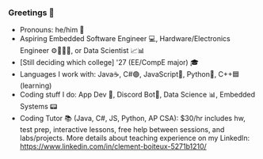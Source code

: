### Greetings 👋

- Pronouns: he/him 👦
- Aspiring Embedded Software Engineer 💻, Hardware/Electronics Engineer ⚙🔋🔌💡, or Data Scientist 📈📊
- [Still deciding which college] '27 (EE/CompE major) 🎓
- Languages I work with: Java☕, C#🟣, JavaScript🧾, Python🐍, C++🟦 (learning)
- Coding stuff I do: App Dev 📱, Discord Bot🤖, Data Science 📊, Embedded Systems 📟
- Coding Tutor 📚 (Java, C#, JS, Python, AP CSA): $30/hr includes hw, test prep, interactive lessons, free help between sessions, and labs/projects. More details about teaching experience on my LinkedIn: https://www.linkedin.com/in/clement-boiteux-5271b1210/
